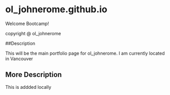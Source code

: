 # ol_johnerome.github.io
Welcome Bootcamp!

copyright @ ol_johnerome

##Description 

This will be the main portfolio page for ol_johnerome. I am currently located in Vancouver

## More Description

This is addded locally 
